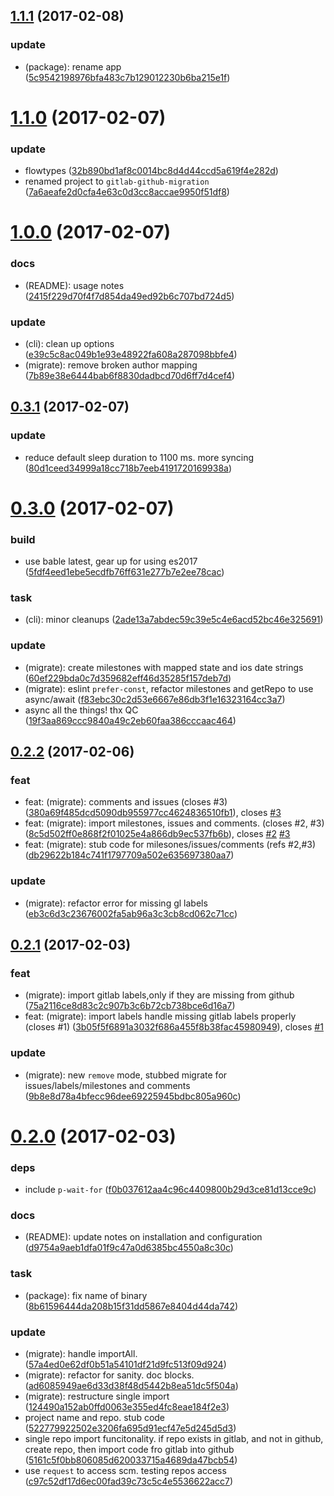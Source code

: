 <a name="1.1.1"></a>
## [1.1.1](https://github.com/mtechaccess/gitlab-github-migration/compare/1.1.0...v1.1.1) (2017-02-08)


### update

* (package): rename app ([5c9542198976bfa483c7b129012230b6ba215e1f](https://github.com/mtechaccess/gitlab-github-migration/commit/5c9542198976bfa483c7b129012230b6ba215e1f))



<a name="1.1.0"></a>
# [1.1.0](https://github.com/mtechaccess/gitlab-github-migration/compare/1.0.0...1.1.0) (2017-02-07)


### update

* flowtypes ([32b890bd1af8c0014bc8d4d44ccd5a619f4e282d](https://github.com/mtechaccess/gitlab-github-migration/commit/32b890bd1af8c0014bc8d4d44ccd5a619f4e282d))
* renamed project to `gitlab-github-migration` ([7a6aeafe2d0cfa4e63c0d3cc8accae9950f51df8](https://github.com/mtechaccess/gitlab-github-migration/commit/7a6aeafe2d0cfa4e63c0d3cc8accae9950f51df8))



<a name="1.0.0"></a>
# [1.0.0](https://github.com/mtechaccess/gitlab-github-migration/compare/0.3.1...1.0.0) (2017-02-07)


### docs

* (README): usage notes ([2415f229d70f4f7d854da49ed92b6c707bd724d5](https://github.com/mtechaccess/gitlab-github-migration/commit/2415f229d70f4f7d854da49ed92b6c707bd724d5))

### update

* (cli): clean up options ([e39c5c8ac049b1e93e48922fa608a287098bbfe4](https://github.com/mtechaccess/gitlab-github-migration/commit/e39c5c8ac049b1e93e48922fa608a287098bbfe4))
* (migrate): remove broken author mapping ([7b89e38e6444bab6f8830dadbcd70d6ff7d4cef4](https://github.com/mtechaccess/gitlab-github-migration/commit/7b89e38e6444bab6f8830dadbcd70d6ff7d4cef4))



<a name="0.3.1"></a>
## [0.3.1](https://github.com/mtechaccess/gitlab-github-migration/compare/0.3.0...0.3.1) (2017-02-07)


### update

* reduce default sleep duration to 1100 ms. more syncing ([80d1ceed34999a18cc718b7eeb4191720169938a](https://github.com/mtechaccess/gitlab-github-migration/commit/80d1ceed34999a18cc718b7eeb4191720169938a))



<a name="0.3.0"></a>
# [0.3.0](https://github.com/mtechaccess/gitlab-github-migration/compare/0.2.2...0.3.0) (2017-02-07)


### build

* use bable latest, gear up for using es2017 ([5fdf4eed1ebe5ecdfb76ff631e277b7e2ee78cac](https://github.com/mtechaccess/gitlab-github-migration/commit/5fdf4eed1ebe5ecdfb76ff631e277b7e2ee78cac))

### task

* (cli): minor cleanups ([2ade13a7abdec59c39e5c4e6acd52bc46e325691](https://github.com/mtechaccess/gitlab-github-migration/commit/2ade13a7abdec59c39e5c4e6acd52bc46e325691))

### update

* (migrate): create milestones with mapped state and ios date strings ([60ef229bda0c7d359682eff46d35285f157deb7d](https://github.com/mtechaccess/gitlab-github-migration/commit/60ef229bda0c7d359682eff46d35285f157deb7d))
* (migrate): eslint `prefer-const`, refactor milestones and getRepo to use async/await ([f83ebc30c2d53e6667e86db3f1e16323164cc3a7](https://github.com/mtechaccess/gitlab-github-migration/commit/f83ebc30c2d53e6667e86db3f1e16323164cc3a7))
* async all the things! thx QC ([19f3aa869ccc9840a49c2eb60faa386cccaac464](https://github.com/mtechaccess/gitlab-github-migration/commit/19f3aa869ccc9840a49c2eb60faa386cccaac464))



<a name="0.2.2"></a>
## [0.2.2](https://github.com/mtechaccess/gitlab-github-migration/compare/0.2.1...0.2.2) (2017-02-06)


### feat

* feat: (migrate): comments and issues (closes #3) ([380a69f485dcd5090db955977cc4624836510fb1](https://github.com/mtechaccess/gitlab-github-migration/commit/380a69f485dcd5090db955977cc4624836510fb1)), closes [#3](https://github.com/mtechaccess/gitlab-github-migration/issues/3)
* feat: (migrate): import milestones, issues and comments. (closes #2, #3) ([8c5d502ff0e868f2f01025e4a866db9ec537fb6b](https://github.com/mtechaccess/gitlab-github-migration/commit/8c5d502ff0e868f2f01025e4a866db9ec537fb6b)), closes [#2](https://github.com/mtechaccess/gitlab-github-migration/issues/2) [#3](https://github.com/mtechaccess/gitlab-github-migration/issues/3)
* feat: (migrate): stub code for milesones/issues/comments (refs #2,#3) ([db29622b184c741f1797709a502e635697380aa7](https://github.com/mtechaccess/gitlab-github-migration/commit/db29622b184c741f1797709a502e635697380aa7))

### update

* (migrate): refactor error for missing gl labels ([eb3c6d3c23676002fa5ab96a3c3cb8cd062c71cc](https://github.com/mtechaccess/gitlab-github-migration/commit/eb3c6d3c23676002fa5ab96a3c3cb8cd062c71cc))



<a name="0.2.1"></a>
## [0.2.1](https://github.com/mtechaccess/gitlab-github-migration/compare/0.2.0...0.2.1) (2017-02-03)


### feat

* (migrate): import gitlab labels,only if they are missing from github ([75a2116ce8d83c2c907b3c6b72cb738bce6d16a7](https://github.com/mtechaccess/gitlab-github-migration/commit/75a2116ce8d83c2c907b3c6b72cb738bce6d16a7))
* feat: (migrate): import labels handle missing gitlab labels properly (closes #1) ([3b05f5f6891a3032f686a455f8b38fac45980949](https://github.com/mtechaccess/gitlab-github-migration/commit/3b05f5f6891a3032f686a455f8b38fac45980949)), closes [#1](https://github.com/mtechaccess/gitlab-github-migration/issues/1)

### update

* (migrate): new `remove` mode, stubbed migrate for issues/labels/milestones and comments ([9b8e8d78a4bfecc96dee69225945bdbc805a960c](https://github.com/mtechaccess/gitlab-github-migration/commit/9b8e8d78a4bfecc96dee69225945bdbc805a960c))



<a name="0.2.0"></a>
# [0.2.0](https://github.com/mtechaccess/gitlab-github-migration/compare/522779922502e3206fa695d91ecf47e5d245d5d3...0.2.0) (2017-02-03)


### deps

* include `p-wait-for` ([f0b037612aa4c96c4409800b29d3ce81d13cce9c](https://github.com/mtechaccess/gitlab-github-migration/commit/f0b037612aa4c96c4409800b29d3ce81d13cce9c))

### docs

* (README): update notes on installation and configuration ([d9754a9aeb1dfa01f9c47a0d6385bc4550a8c30c](https://github.com/mtechaccess/gitlab-github-migration/commit/d9754a9aeb1dfa01f9c47a0d6385bc4550a8c30c))

### task

* (package): fix name of binary ([8b61596444da208b15f31dd5867e8404d44da742](https://github.com/mtechaccess/gitlab-github-migration/commit/8b61596444da208b15f31dd5867e8404d44da742))

### update

* (migrate): handle importAll. ([57a4ed0e62df0b51a54101df21d9fc513f09d924](https://github.com/mtechaccess/gitlab-github-migration/commit/57a4ed0e62df0b51a54101df21d9fc513f09d924))
* (migrate): refactor for sanity. doc blocks. ([ad6085949ae6d33d38f48d5442b8ea51dc5f504a](https://github.com/mtechaccess/gitlab-github-migration/commit/ad6085949ae6d33d38f48d5442b8ea51dc5f504a))
* (migrate): restructure single import ([124490a152ab0ffd0063e355ed4fc8eae184f2e3](https://github.com/mtechaccess/gitlab-github-migration/commit/124490a152ab0ffd0063e355ed4fc8eae184f2e3))
* project name and repo. stub code ([522779922502e3206fa695d91ecf47e5d245d5d3](https://github.com/mtechaccess/gitlab-github-migration/commit/522779922502e3206fa695d91ecf47e5d245d5d3))
* single repo import funcitonality. if repo exists in gitlab, and not in github, create repo, then import code fro gitlab into github ([5161c5f0bb806085d620033715a4689da47bcb54](https://github.com/mtechaccess/gitlab-github-migration/commit/5161c5f0bb806085d620033715a4689da47bcb54))
* use `request` to access scm. testing repos access ([c97c52df17d6ec00fad39c73c5c4e5536622acc7](https://github.com/mtechaccess/gitlab-github-migration/commit/c97c52df17d6ec00fad39c73c5c4e5536622acc7))



